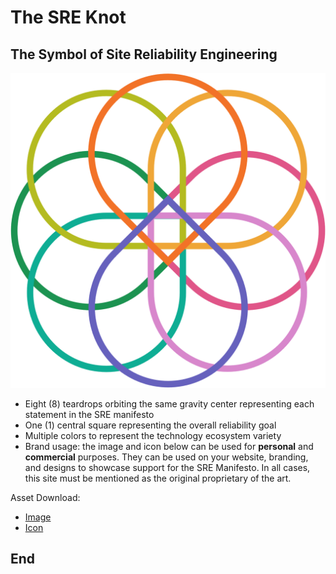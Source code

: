 # The SRE Knot

## The Symbol of Site Reliability Engineering

![SRE Knot](../images/sre-knot.png)

* Eight (8) teardrops orbiting the same gravity center representing each statement in the SRE manifesto
* One (1) central square representing the overall reliability goal
* Multiple colors to represent the technology ecosystem variety
* Brand usage: the image and icon below can be used for **personal** and **commercial** purposes. They can be used on your website, branding, and designs to showcase support for the SRE Manifesto. In all cases, this site must be mentioned as the original proprietary of the art.

Asset Download:

* [Image](https://raw.githubusercontent.com/rod4n4m1/sre-manifesto/refs/heads/main/docs/images/sre-knot.png)
* [Icon](https://raw.githubusercontent.com/rod4n4m1/sre-manifesto/refs/heads/main/docs/images/sre-knot.ico)

## End
